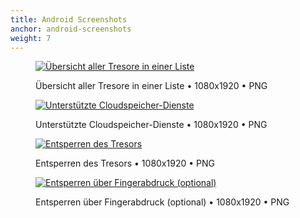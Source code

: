 ```yaml
---
title: Android Screenshots
anchor: android-screenshots
weight: 7
---
```

<div class="flex flex-wrap -mx-3">
  <div class="w-full px-3 md:w-1/2 lg:w-1/3">
    <figure class="rounded border border-gray-200 shadow bg-white text-center p-2 mb-8">
      <a href="/presskit/de/android-screenshot-1.png"><img class="inline-block mb-2" src="/presskit/de/android-screenshot-1.png" alt="Übersicht aller Tresore in einer Liste"/></a>
      <figcaption>
        <p class="text-sm text-gray-500">Übersicht aller Tresore in einer Liste • 1080x1920 • PNG</p>
      </figcaption>
    </figure>
  </div>
  <div class="w-full px-3 md:w-1/2 lg:w-1/3">
    <figure class="rounded border border-gray-200 shadow bg-white text-center p-2 mb-8">
      <a href="/presskit/de/android-screenshot-2.png"><img class="inline-block mb-2" src="/presskit/de/android-screenshot-2.png" alt="Unterstützte Cloudspeicher-Dienste"/></a>
      <figcaption>
        <p class="text-sm text-gray-500">Unterstützte Cloudspeicher-Dienste • 1080x1920 • PNG</p>
      </figcaption>
    </figure>
  </div>
  <div class="w-full px-3 md:w-1/2 lg:w-1/3">
    <figure class="rounded border border-gray-200 shadow bg-white text-center p-2 mb-8">
      <a href="/presskit/de/android-screenshot-3.png"><img class="inline-block mb-2" src="/presskit/de/android-screenshot-3.png" alt="Entsperren des Tresors"/></a>
      <figcaption>
        <p class="text-sm text-gray-500">Entsperren des Tresors • 1080x1920 • PNG</p>
      </figcaption>
    </figure>
  </div>
  <div class="w-full px-3 md:w-1/2 lg:w-1/3">
    <figure class="rounded border border-gray-200 shadow bg-white text-center p-2 mb-8">
      <a href="/presskit/de/android-screenshot-4.png"><img class="inline-block mb-2" src="/presskit/de/android-screenshot-4.png" alt="Entsperren über Fingerabdruck (optional)"/></a>
      <figcaption>
        <p class="text-sm text-gray-500">Entsperren über Fingerabdruck (optional) • 1080x1920 • PNG</p>
      </figcaption>
    </figure>
  </div>
</div>
